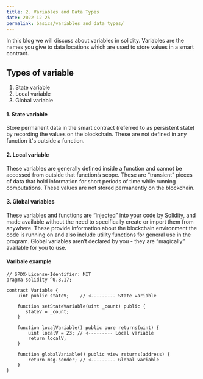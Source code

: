 ```yaml
---
title: 2. Variables and Data Types
date: 2022-12-25
permalink: basics/variables_and_data_types/
---
```


In this blog we will discuss about variables in solidity. Variables are the names you give to data locations which are used to store values in a smart contract.


## Types of variable
1. State variable
2. Local variable
3. Global variable


#### 1. State variable
Store permanent data in the smart contract (referred to as persistent state) by recording the values on the blockchain. These are not defined in any function it's outside a function. 

#### 2. Local variable
These variables are generally defined inside a function and cannot be accessed from outside that function’s scope. These are “transient” pieces of data that hold information for short periods of time while running computations. These values are not stored permanently on the blockchain.

#### 3. Global variables
These variables and functions are “injected” into your code by Solidity, and made available without the need to specifically create or import them from anywhere. These provide information about the blockchain environment the code is running on and also include utility functions for general use in the program. Global variables aren’t declared by you - they are “magically” available for you to use.

#### Varibale example
```solidity
// SPDX-License-Identifier: MIT
pragma solidity ^0.8.17;

contract Variable {
    uint public stateV;    // <--------- State variable

    function setStateVariable(uint _count) public {
       stateV = _count; 
    }

    function localVariable() public pure returns(uint) {
        uint localV = 23; // <--------- Local variable
        return localV;
    }

    function globalVariable() public view returns(address) {
        return msg.sender; // <--------- Global variable
    }
}
```

